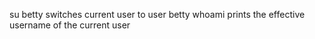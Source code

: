 su betty switches current user to user betty
whoami prints the effective username of the current user
